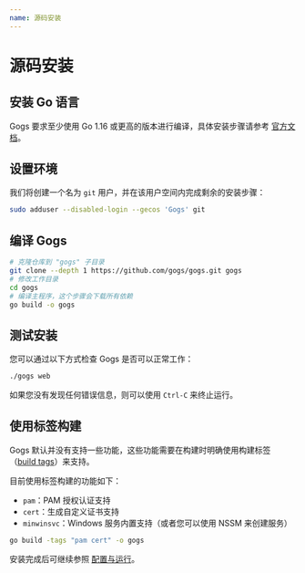 ```yaml
---
name: 源码安装
---
```


# 源码安装

## 安装 Go 语言

Gogs 要求至少使用 Go 1.16 或更高的版本进行编译，具体安装步骤请参考 [官方文档](https://golang.org/doc/install)。

## 设置环境

我们将创建一个名为 `git` 用户，并在该用户空间内完成剩余的安装步骤：

```sh
sudo adduser --disabled-login --gecos 'Gogs' git
```

## 编译 Gogs

```sh
# 克隆仓库到 "gogs" 子目录
git clone --depth 1 https://github.com/gogs/gogs.git gogs
# 修改工作目录
cd gogs
# 编译主程序，这个步骤会下载所有依赖
go build -o gogs
```

## 测试安装

您可以通过以下方式检查 Gogs 是否可以正常工作：

```sh
./gogs web
```

如果您没有发现任何错误信息，则可以使用 `Ctrl-C` 来终止运行。

## 使用标签构建

Gogs 默认并没有支持一些功能，这些功能需要在构建时明确使用构建标签（[build tags](https://golang.org/pkg/go/build/#hdr-Build_Constraints)）来支持。

目前使用标签构建的功能如下：

- `pam`：PAM 授权认证支持
- `cert`：生成自定义证书支持
- `minwinsvc`：Windows 服务内置支持（或者您可以使用 NSSM 来创建服务）

```sh
go build -tags "pam cert" -o gogs
```

安装完成后可继续参照 [配置与运行](configuration_and_run.html)。
